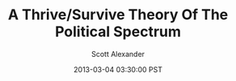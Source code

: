 ---
layout: podcast
title: "A Thrive/Survive Theory Of The Political Spectrum"
author: Scott Alexander
description: https://slatestarcodex.com/2013/03/04/a-thrivesurvive-theory-of-the-political-spectrum/
date: 2013-03-04 03:30:00 PST
length: 4703941
duration: 1176
guid: a-thrivesurvive-theory-of-the-political-spectrum
---